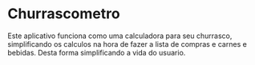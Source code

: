 # Churrascometro
Este aplicativo funciona como uma calculadora para seu churrasco, simplificando os calculos na hora de fazer a lista de compras e carnes e bebidas.
Desta forma simplificando a vida do usuario.
